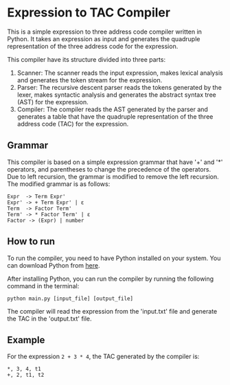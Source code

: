# Expression to TAC Compiler

This is a simple expression to three address code compiler written in Python. It takes an expression as input and generates the quadruple representation of the three address code for the expression.

This compiler have its structure divided into three parts:
1. Scanner: The scanner reads the input expression, makes lexical analysis and generates the token stream for the expression.
2. Parser: The recursive descent parser reads the tokens generated by the lexer, makes syntactic analysis and generates the abstract syntax tree (AST) for the expression.
3. Compiler: The compiler reads the AST generated by the parser and generates  a table that have the quadruple representation of the three address code (TAC) for the expression.

## Grammar

This compiler is based on a simple expression grammar that have '+' and '*' operators, and parentheses to change the precedence of the operators. Due to left recursion, the grammar is modified to remove the left recursion. The modified grammar is as follows:

```
Expr  -> Term Expr'
Expr' -> + Term Expr' | ε
Term  -> Factor Term'
Term' -> * Factor Term' | ε
Factor -> (Expr) | number
```

## How to run

To run the compiler, you need to have Python installed on your system. You can download Python from [here](https://www.python.org/downloads/).

After installing Python, you can run the compiler by running the following command in the terminal:

```
python main.py [input_file] [output_file]
```

The compiler will read the expression from the 'input.txt' file and generate the TAC in the 'output.txt' file.

## Example

For the expression `2 + 3 * 4`, the TAC generated by the compiler is:

```
*, 3, 4, t1
+, 2, t1, t2
```
